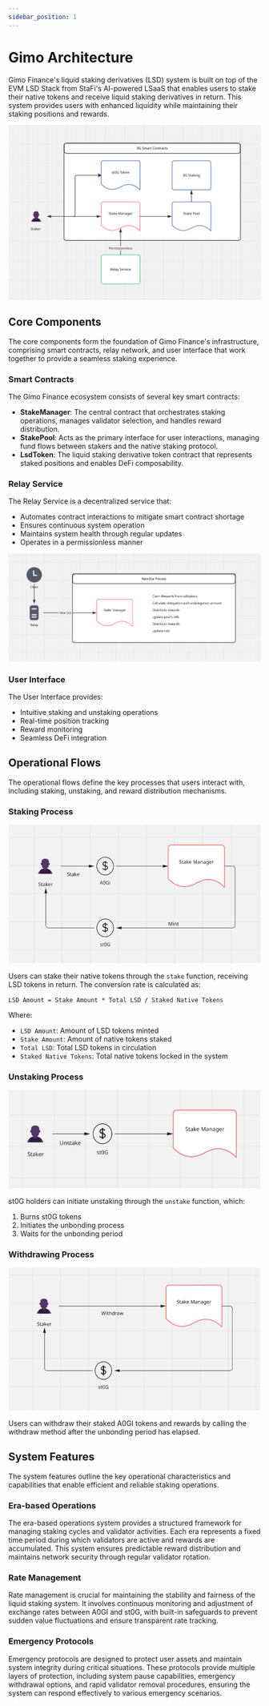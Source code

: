 ```yaml
---
sidebar_position: 1
---
```


# Gimo Architecture

Gimo Finance's liquid staking derivatives (LSD) system is built on top of the EVM LSD Stack from StaFi's AI-powered LSaaS that enables users to stake their native tokens and receive liquid staking derivatives in return. This system provides users with enhanced liquidity while maintaining their staking positions and rewards.

![Gimo Architecture](./img/architecture.png)

## Core Components

The core components form the foundation of Gimo Finance's infrastructure, comprising smart contracts, relay network, and user interface that work together to provide a seamless staking experience.

### Smart Contracts

The Gimo Finance ecosystem consists of several key smart contracts:

- **StakeManager**: The central contract that orchestrates staking operations, manages validator selection, and handles reward distribution.
- **StakePool**: Acts as the primary interface for user interactions, managing fund flows between stakers and the native staking protocol.
- **LsdToken**: The liquid staking derivative token contract that represents staked positions and enables DeFi composability.

### Relay Service

The Relay Service is a decentralized service that:

- Automates contract interactions to mitigate smart contract shortage
- Ensures continuous system operation
- Maintains system health through regular updates
- Operates in a permissionless manner

![](./img/relay.png)

### User Interface

The User Interface provides:
- Intuitive staking and unstaking operations
- Real-time position tracking
- Reward monitoring
- Seamless DeFi integration

## Operational Flows

The operational flows define the key processes that users interact with, including staking, unstaking, and reward distribution mechanisms.

### Staking Process

![](./img/stake.png)

Users can stake their native tokens through the `stake` function, receiving LSD tokens in return. The conversion rate is calculated as:

```
LSD Amount = Stake Amount * Total LSD / Staked Native Tokens
```

Where:
- `LSD Amount`: Amount of LSD tokens minted
- `Stake Amount`: Amount of native tokens staked
- `Total LSD`: Total LSD tokens in circulation
- `Staked Native Tokens`: Total native tokens locked in the system

### Unstaking Process

![](./img/unstake.png)

st0G holders can initiate unstaking through the `unstake` function, which:
1. Burns st0G tokens
2. Initiates the unbonding process
3. Waits for the unbonding period

### Withdrawing Process

![](./img/withdraw.png)

Users can withdraw their staked A0GI tokens and rewards by calling the withdraw method after the unbonding period has elapsed.

## System Features

The system features outline the key operational characteristics and capabilities that enable efficient and reliable staking operations.

### Era-based Operations

The era-based operations system provides a structured framework for managing staking cycles and validator activities. Each era represents a fixed time period during which validators are active and rewards are accumulated. This system ensures predictable reward distribution and maintains network security through regular validator rotation.

### Rate Management

Rate management is crucial for maintaining the stability and fairness of the liquid staking system. It involves continuous monitoring and adjustment of exchange rates between A0GI and st0G, with built-in safeguards to prevent sudden value fluctuations and ensure transparent rate tracking.

### Emergency Protocols

Emergency protocols are designed to protect user assets and maintain system integrity during critical situations. These protocols provide multiple layers of protection, including system pause capabilities, emergency withdrawal options, and rapid validator removal procedures, ensuring the system can respond effectively to various emergency scenarios.

